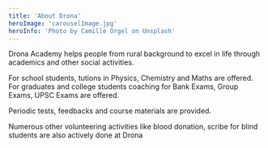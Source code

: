 ```yaml
---
title: 'About Drona'
heroImage: 'carouselImage.jpg'
heroInfo: 'Photo by Camille Orgel on Unsplash'
---
```

Drona Academy helps people from rural background to excel in life through academics and other social activities.

For school students, tutions in Physics, Chemistry and Maths are offered.
For graduates and college students coaching for Bank Exams, Group Exams, UPSC Exams are offered.

Periodic tests, feedbacks and course materials are provided.

Numerous other volunteering activities like blood donation, scribe for blind students are also actively done at Drona